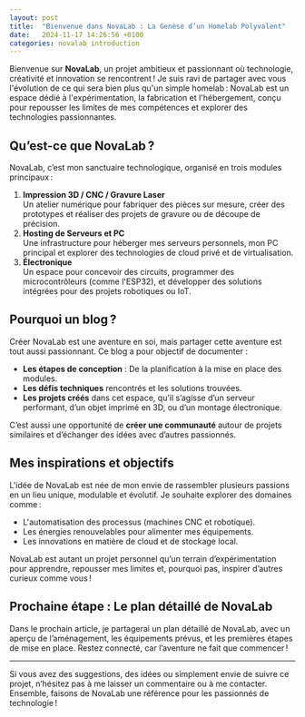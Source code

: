 ```yaml
---
layout: post
title:  "Bienvenue dans NovaLab : La Genèse d’un Homelab Polyvalent"
date:   2024-11-17 14:26:56 +0100
categories: novalab introduction
---
```



Bienvenue sur **NovaLab**, un projet ambitieux et passionnant où technologie, créativité et innovation se rencontrent ! Je suis ravi de partager avec vous l'évolution de ce qui sera bien plus qu'un simple homelab : NovaLab est un espace dédié à l'expérimentation, la fabrication et l'hébergement, conçu pour repousser les limites de mes compétences et explorer des technologies passionnantes.

## Qu’est-ce que NovaLab ?

NovaLab, c’est mon sanctuaire technologique, organisé en trois modules principaux :

1. **Impression 3D / CNC / Gravure Laser**  
   Un atelier numérique pour fabriquer des pièces sur mesure, créer des prototypes et réaliser des projets de gravure ou de découpe de précision.
2. **Hosting de Serveurs et PC**  
   Une infrastructure pour héberger mes serveurs personnels, mon PC principal et explorer des technologies de cloud privé et de virtualisation.
3. **Électronique**  
   Un espace pour concevoir des circuits, programmer des microcontrôleurs (comme l'ESP32), et développer des solutions intégrées pour des projets robotiques ou IoT.

## Pourquoi un blog ?

Créer NovaLab est une aventure en soi, mais partager cette aventure est tout aussi passionnant. Ce blog a pour objectif de documenter :

- **Les étapes de conception** : De la planification à la mise en place des modules.
- **Les défis techniques** rencontrés et les solutions trouvées.
- **Les projets créés** dans cet espace, qu’il s’agisse d’un serveur performant, d’un objet imprimé en 3D, ou d’un montage électronique.

C’est aussi une opportunité de **créer une communauté** autour de projets similaires et d’échanger des idées avec d’autres passionnés.

## Mes inspirations et objectifs

L'idée de NovaLab est née de mon envie de rassembler plusieurs passions en un lieu unique, modulable et évolutif. Je souhaite explorer des domaines comme :

- L'automatisation des processus (machines CNC et robotique).
- Les énergies renouvelables pour alimenter mes équipements.
- Les innovations en matière de cloud et de stockage local.

NovaLab est autant un projet personnel qu’un terrain d’expérimentation pour apprendre, repousser mes limites et, pourquoi pas, inspirer d’autres curieux comme vous !

## Prochaine étape : Le plan détaillé de NovaLab

Dans le prochain article, je partagerai un plan détaillé de NovaLab, avec un aperçu de l’aménagement, les équipements prévus, et les premières étapes de mise en place. Restez connecté, car l’aventure ne fait que commencer !

---

Si vous avez des suggestions, des idées ou simplement envie de suivre ce projet, n’hésitez pas à me laisser un commentaire ou à me contacter. Ensemble, faisons de NovaLab une référence pour les passionnés de technologie !


